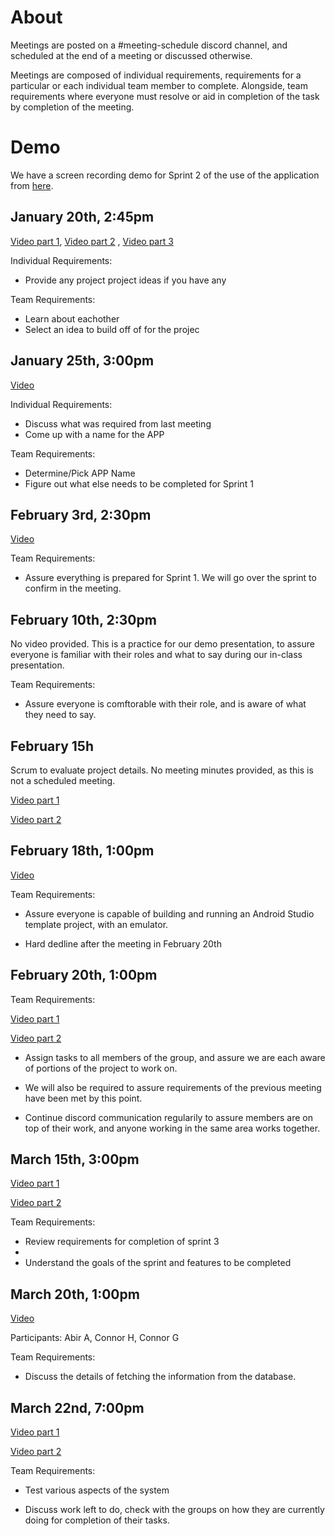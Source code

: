 # About

Meetings are posted on a #meeting-schedule discord channel, and scheduled at the end of a meeting or discussed otherwise.

Meetings are composed of individual requirements, requirements for a particular or each individual team member to complete. Alongside, team requirements
where everyone must resolve or aid in completion of the task by completion of the meeting.

# Demo

We have a screen recording demo for Sprint 2 of the use of the application from [here](https://www.youtube.com/watch?v=KzYLWNqLeZw&feature=youtu.be).

## January 20th, 2:45pm

[Video part 1](https://www.youtube.com/watch?v=B0__YGL-W8w&feature=youtu.be), [Video part 2](https://www.youtube.com/watch?v=yonAxN1TaX0&feature=youtu.be)
, [Video part 3](https://www.youtube.com/watch?v=WmQCgopet8c&feature=youtu.be)

Individual Requirements: 
- Provide any project project ideas if you have any

Team Requirements:
- Learn about eachother
- Select an idea to build off of for the projec

## January 25th, 3:00pm

[Video](https://www.youtube.com/watch?v=CBiCoOwmi80&feature=youtu.be)

Individual Requirements:

- Discuss what was required from last meeting
- Come up with a name for the APP

Team Requirements:

- Determine/Pick APP Name
- Figure out what else needs to be completed for Sprint 1

## February 3rd, 2:30pm

[Video](https://www.youtube.com/watch?v=VsNMTKBnDV0&feature=youtu.be)

Team Requirements:

- Assure everything is prepared for Sprint 1. We will go over the sprint to confirm in the meeting.


## February 10th, 2:30pm

No video provided. This is a practice for our demo presentation, to assure everyone is familiar with their roles and what to say during our in-class presentation.

Team Requirements:

- Assure everyone is comftorable with their role, and is aware of what they need to say.

## February 15h

Scrum to evaluate project details. No meeting minutes provided, as this is not a scheduled meeting.

[Video part 1](https://www.youtube.com/watch?v=lhwKBX7DTMQ&feature=youtu.be)

[Video part 2](https://www.youtube.com/watch?v=rci_kLS03EM&feature=youtu.be)

## February 18th, 1:00pm

[Video](https://www.youtube.com/watch?v=tCZ085mP7lo&feature=youtu.be)

Team Requirements:

- Assure everyone is capable of building and running an Android Studio template project, with an emulator.

- Hard dedline after the meeting in February 20th

## February 20th, 1:00pm

Team Requirements:

[Video part 1](https://www.youtube.com/watch?v=Qtp8b6LRmIs&feature=youtu.be)

[Video part 2](https://www.youtube.com/watch?v=YFAbQXWuQ4s&feature=youtu.be)

- Assign tasks to all members of the group, and assure we are each aware of portions of the project to work on.

- We will also be required to assure requirements of the previous meeting have been met by this point.

- Continue discord communication regularily to assure members are on top of their work, and anyone working in the same area works together.

## March 15th, 3:00pm

[Video part 1](https://www.youtube.com/watch?v=6z260Y8PY1w)

[Video part 2](https://www.youtube.com/watch?v=m2)

Team Requirements:

- Review requirements for completion of sprint 3
- 
- Understand the goals of the sprint and features to be completed

## March 20th, 1:00pm

[Video](https://www.youtube.com/watch?v=7ZPysAje0JI)

Participants: Abir A, Connor H, Connor G

Team Requirements:

- Discuss the details of fetching the information from the database.

## March 22nd, 7:00pm

[Video part 1](https://www.youtube.com/watch?v=_6qCOROpW4o)

[Video part 2](https://www.youtube.com/watch?v=_6qCOROpW4o)

Team Requirements:

- Test various aspects of the system

- Discuss work left to do, check with the groups on how they are currently doing for completion of their tasks.
